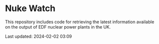 # Nuke Watch

This repository includes code for retrieving the latest information available on the output of EDF nuclear power plants in the UK.

Last updated: 2024-02-02 03:09